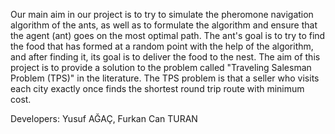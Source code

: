 Our main aim in our project is to try to simulate the pheromone navigation algorithm of the ants, as well as to formulate the algorithm and ensure that the agent (ant) goes on the most optimal path. The ant's goal is to try to find the food that has formed at a random point with the help of the algorithm, and after finding it, its goal is to deliver the food to the nest. The aim of this project is to provide a solution to the problem called "Traveling Salesman Problem (TPS)" in the literature. The TPS problem is that a seller who visits each city exactly once finds the shortest round trip route with minimum cost.

Developers:
Yusuf AĞAÇ, Furkan Can TURAN
